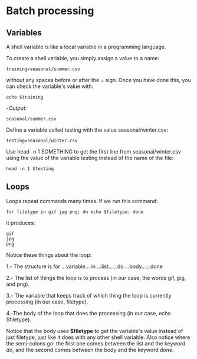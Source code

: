 # Batch processing 

## Variables

A shell variable is like a local variable in a programming language.

To create a shell variable, you simply assign a value to a name:
```shell
training=seasonal/summer.csv
```
without any spaces before or after the = sign. Once you have done this, you can check the variable's value with:
```shell
echo $training
```

-*Output:*
```shell
seasonal/summer.csv
```

Define a variable called testing with the value seasonal/winter.csv:
```shell
testing=seasonal/winter.csv
```

Use head -n 1 SOMETHING to get the first line from seasonal/winter.csv using the value of the variable testing instead of the name of the file:

```shell
head -n 1 $testing
```

## Loops

Loops repeat commands many times. If we run this command:

```shell
for filetype in gif jpg png; do echo $filetype; done

```
it produces:

```shell
gif
jpg
png
```

Notice these things about the loop:

 1.- The structure is for …variable… in …list… ; do …body… ; done

 2.- The list of things the loop is to process (in our case, the words gif, jpg, and png).

 3.- The variable that keeps track of which thing the loop is currently processing (in our case, filetype).

 4.-The body of the loop that does the processing (in our case, echo $filetype).

Notice that the body uses **$filetype** to get the variable's value instead of just filetype, just like it does with any other shell variable. Also notice where the semi-colons go: the first one comes between the list and the keyword *do*, and the second comes between the body and the keyword *done*.